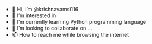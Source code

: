 - 👋 Hi, I’m @krishnavamsi116
- 👀 I’m interested in 
- 🌱 I’m currently learning Python programming language
- 💞️ I’m looking to collaborate on ...
- 📫 How to reach me while  browsing the internet

<!---
krishnavamsi116/krishnavamsi116 is a ✨ special ✨ repository because its `README.md` (this file) appears on your GitHub profile.
You can click the Preview link to take a look at your changes.
--->

